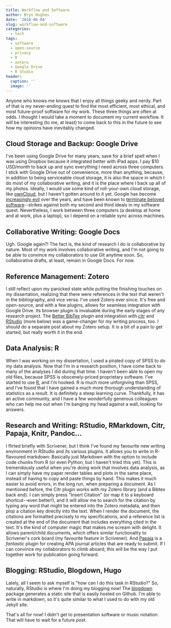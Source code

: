 ```yaml
---
title: Workflow and Software
author: Bryn Hughes
date: '2018-06-04'
slug: workflow-and-software
categories:
  - tech
tags:
  - software
  - open-source
  - privacy
  - R
  - zotero
  - Google Drive
  - R Studio
header:
  caption: ''
  image: ''
---
```


Anyone who knows me knows that I enjoy all things geeky and nerdy. Part of that is my never-ending quest to find the most efficient, most ethical, and most future-proof software for my work. These three things are often at odds. I thought I would take a moment to document my current workflow. It will be interesting (to me, at least) to come back to this in the future to see how my opinions have inevitably changed. 

## Cloud Storage and Backup: Google Drive

I've been using Google Drive for many years, save for a brief spell when I was using Dropbox because it integrated better with iPad apps. I pay $10 USD/month to back up and sync everything I need across three computers. I stick with Google Drive out of convenience, more than anything, because, in addition to being serviceable cloud storage, it is also the space in which I do most of my collaborative writing, and it is the place where I back up all of my photos. Ideally, I would use some kind of roll-your-own cloud storage, like [ownCloud](https://owncloud.org/), but I haven't gotten around to it yet. Google has become [increasingly evil](https://gizmodo.com/5878987/its-official-google-is-evil-now) over the years, and have been known to [terminate beloved software](https://lifehacker.com/google-reader-is-shutting-down-here-are-the-best-alter-5990456)--strikes against both my second and third ideals in my software quest. Nevertheless, I work between three computers (a desktop at home and at work, plus a laptop), so I depend on a reliable sync across machines. 

## Collaborative Writing: Google Docs

Ugh. Google again?! The fact is, the kind of research I do is collaborative by nature. Most of my work involves collaborative writing, and I'm not going to be able to convince my collaborators to use Git anytime soon. So, collaborative drafts, at least, remain in Google Docs. For now. 

## Reference Management: Zotero

I still reflect upon my panicked state while putting the finishing touches on my dissertation, realizing that there were references in the text that weren't in the bibliography, and vice versa. I've used Zotero ever since. It's free and open-source, and with a few plugins, allows for seamless integration with Google Drive. Its browser plugin is invaluable during the early stages of any research project. The [Better BibTex](https://retorque.re/zotero-better-bibtex/installation/) plugin and integration with [citr](https://github.com/crsh/citr) and [RStudio](https://www.rstudio.com/) (more below) was a game-changer for my writing process, too. I should do a separate post about my Zotero setup. It is a bit of a pain to get started, but really worth it in the end. 

## Data Analysis: R

When I was working on my dissertation, I used a pirated copy of SPSS to do my data analysis. Now that I'm in a research position, I have come back to many of the analyses I did during that time. I haven't been able to open my old files, because SPSS is obscenely-priced proprietary software. I've started to use [R](https://www.r-project.org/), and I'm hooked. R is much more unforgiving than SPSS, and I've found that I have gained a much more thorough understanding of statistics as a result. It is definitely a steep learning curve. Thankfully, it has an active community, and I have a few wonderfully generous colleagues who can help me out when I'm banging my head against a wall, looking for answers.

## Research and Writing: RStudio, RMarkdown, Citr, Papaja, Knitr, Pandoc...

I flirted briefly with Scrivener, but I think I've found my favourite new writing environment in RStudio and its various plugins. It allows you to write in R-flavoured markdown: Basically just Markdown with the option to include code chunks from R (or even Python, but I haven't tried this yet). This is tremendously useful when you're doing work that involves data analysis, as I can simply have my paper render tables and plots in the same place, instead of having to copy and paste things by hand. This makes it much easier to avoid errors, in the long run, when preparing a document. As I mentioned before, the Citr plugin works with my Zotero library (and a Bibtex back end). I can simply press "Insert Citation" (or map it to a keyboard shortcut--even better!), and it will allow me to search for the citation by typing any word that might be entered into the Zotero metadata, and then plop a citation key directly into the text. When I render the document, the citations are formatted precisely to my specifications, and a reference list is created at the end of the document that includes everything cited in the text. It's the kind of computer magic that makes me scream with delight. It allows parent/child documents, which offers similar functionality to Scrivener's cork board (my favourite feature in Scrivener). And [Papaja](https://github.com/crsh/papaja) is a *fantastic* plugin for creating APA journal articles that are ready to submit. If I can convince my collaborators to climb aboard, this will be the way I put together work for publication going forward. 

## Blogging: RStudio, Blogdown, Hugo

Lately, all I seem to ask myself is "how can I do this task in RStudio?" So, naturally, RStudio is where I'm doing my blogging now! The [blogdown](https://bookdown.org/yihui/blogdown/) package generates a static site that is easily hosted on Github. I'm able to write in markdown, so it's quite similar to what I used to do with my old Jekyll site. 

That's all for now! I didn't get to presentation software or music notation. That will have to wait for a future post.

